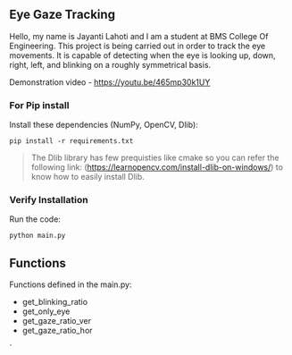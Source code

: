 ## Eye Gaze Tracking
Hello, my name is Jayanti Lahoti and I am a student at BMS College Of Engineering. This project is being carried out in order to track the eye movements. It is capable of detecting when the eye is looking up, down, right, left, and blinking on a roughly symmetrical basis.

Demonstration video - https://youtu.be/465mp30k1UY

### For Pip install
Install these dependencies (NumPy, OpenCV, Dlib):

```shell
pip install -r requirements.txt
```

> The Dlib library has few prequisties like cmake so you can refer the following link: (https://learnopencv.com/install-dlib-on-windows/) to know how to easily install Dlib.


### Verify Installation

Run the code:

```shell
python main.py
```
## Functions

Functions defined in the main.py:

- get_blinking_ratio 
- get_only_eye 
- get_gaze_ratio_ver 
- get_gaze_ratio_hor 






`


